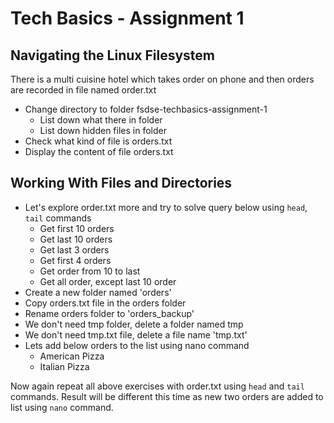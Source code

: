 # Tech Basics - Assignment 1

## Navigating the Linux Filesystem
There is a multi cuisine hotel which takes order on phone and then orders are recorded in file named order.txt

* Change directory to folder fsdse-techbasics-assignment-1
  - List down what there in folder
  - List down hidden files in folder
* Check what kind of file is orders.txt
* Display the content of file orders.txt

## Working With Files and Directories

* Let's explore order.txt more and try to solve query below using `head`, `tail` commands
  - Get first 10 orders
  - Get last 10 orders
  - Get last 3 orders
  - Get first 4 orders
  - Get order from 10 to last
  - Get all order, except last 10 order
* Create a new folder named 'orders'
* Copy orders.txt file in the orders folder
* Rename orders folder to 'orders_backup'
* We don't need tmp folder, delete a folder named tmp
* We don't need tmp.txt file, delete a file name 'tmp.txt'
* Lets add below orders to the list using nano command
  - American Pizza
  - Italian Pizza
  
Now again repeat all above exercises with order.txt using `head` and `tail` commands. Result will be different this time as new two orders are added to list using `nano` command.
